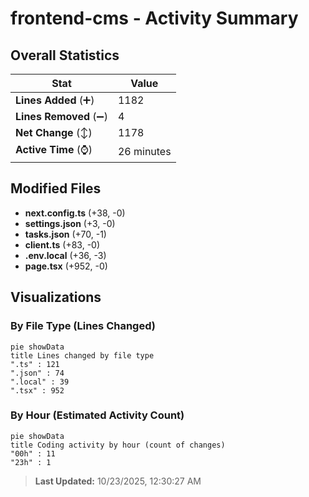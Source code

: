 # frontend-cms - Activity Summary 

## Overall Statistics

| Stat                   | Value                                                             |
| ---------------------- | ----------------------------------------------------------------- |
| **Lines Added** (➕)   | 1182                                          |
| **Lines Removed** (➖) | 4                                        |
| **Net Change** (↕)    | 1178                |
| **Active Time** (⌚)   | 26 minutes |


## Modified Files
- **next.config.ts** (+38, -0)
- **settings.json** (+3, -0)
- **tasks.json** (+70, -1)
- **client.ts** (+83, -0)
- **.env.local** (+36, -3)
- **page.tsx** (+952, -0)

## Visualizations

### By File Type (Lines Changed)

```mermaid
pie showData
title Lines changed by file type
".ts" : 121
".json" : 74
".local" : 39
".tsx" : 952
```

### By Hour (Estimated Activity Count)

```mermaid
pie showData
title Coding activity by hour (count of changes)
"00h" : 11
"23h" : 1
```


> **Last Updated:** 10/23/2025, 12:30:27 AM